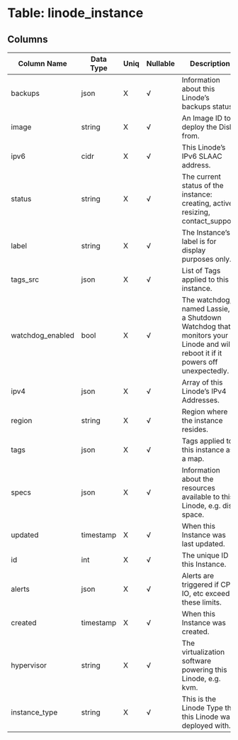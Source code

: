 # Table: linode_instance

## Columns 

|  Column Name   |  Data Type  | Uniq | Nullable | Description | 
|  ----  | ----  | ----  | ----  | ---- | 
| backups | json | X | √ | Information about this Linode’s backups status. | 
| image | string | X | √ | An Image ID to deploy the Disk from. | 
| ipv6 | cidr | X | √ | This Linode’s IPv6 SLAAC address. | 
| status | string | X | √ | The current status of the instance: creating, active, resizing, contact_support. | 
| label | string | X | √ | The Instance’s label is for display purposes only. | 
| tags_src | json | X | √ | List of Tags applied to this instance. | 
| watchdog_enabled | bool | X | √ | The watchdog, named Lassie, is a Shutdown Watchdog that monitors your Linode and will reboot it if it powers off unexpectedly. | 
| ipv4 | json | X | √ | Array of this Linode’s IPv4 Addresses. | 
| region | string | X | √ | Region where the instance resides. | 
| tags | json | X | √ | Tags applied to this instance as a map. | 
| specs | json | X | √ | Information about the resources available to this Linode, e.g. disk space. | 
| updated | timestamp | X | √ | When this Instance was last updated. | 
| id | int | X | √ | The unique ID of this Instance. | 
| alerts | json | X | √ | Alerts are triggered if CPU, IO, etc exceed these limits. | 
| created | timestamp | X | √ | When this Instance was created. | 
| hypervisor | string | X | √ | The virtualization software powering this Linode, e.g. kvm. | 
| instance_type | string | X | √ | This is the Linode Type that this Linode was deployed with. | 


